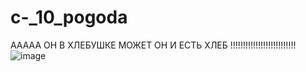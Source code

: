 # c-_10_pogoda
ААААА ОН В ХЛЕБУШКЕ МОЖЕТ ОН И ЕСТЬ ХЛЕБ !!!!!!!!!!!!!!!!!!!!!!!!!!
![image](https://github.com/987atom/c-_10_pogoda/assets/113973001/008cd5d0-40c2-433e-bc1d-4a21305f0430)
